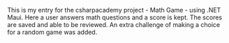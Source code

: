 This is my entry for the csharpacademy project - Math Game - using .NET Maui. 
Here a user answers math questions and a score is kept. The scores are saved and able to be reviewed.
An extra challenge of making a choice for a random game was added.
